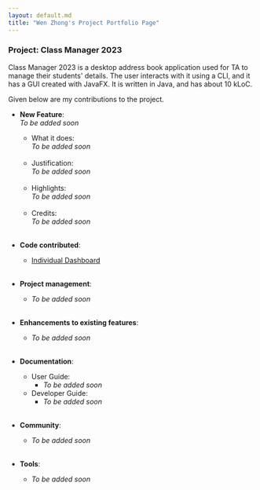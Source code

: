 ```yaml
---
layout: default.md
title: "Wen Zhong's Project Portfolio Page"
---
```


### Project: Class Manager 2023

Class Manager 2023 is a desktop address book application used for TA to manage their students' details. 
The user interacts with it using a CLI, and it has a GUI created with JavaFX. It is written in Java, and has about 10 kLoC.

Given below are my contributions to the project.

* **New Feature**: \
  _To be added soon_
  * What it does: \
    _To be added soon_
    <br/><br/>
  * Justification: \
    _To be added soon_
    <br/><br/>
  * Highlights: \
    _To be added soon_
    <br/><br/>
  * Credits: \
    _To be added soon_
<br/><br/>

* **Code contributed**:  
  * [Individual Dashboard](https://nus-cs2103-ay2324s1.github.io/tp-dashboard/?search=lwz19&breakdown=true)
  <br/><br/>

* **Project management**:
  * _To be added soon_
<br/><br/>
  
* **Enhancements to existing features**:
  * _To be added soon_
<br/><br/>
  
* **Documentation**:
  * User Guide:
    * _To be added soon_
  * Developer Guide:
    * _To be added soon_
<br/><br/>
    
* **Community**:
  * _To be added soon_ 
<br/><br/>
  
* **Tools**:
  * _To be added soon_
